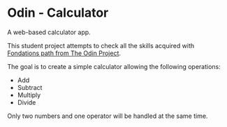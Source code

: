 # Odin - Calculator
A web-based calculator app.

This student project attempts to check all the skills acquired with [Fondations path from The Odin Project](https://www.theodinproject.com/paths/foundations).

The goal is to create a simple calculator allowing the following operations:

- Add
- Subtract
- Multiply
- Divide

Only two numbers and one operator will be handled at the same time. 
